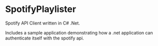 # SpotifyPlaylister

Spotify API Client written in C# .Net.

Includes a sample application demonstrating how a .net application can authenticate itself with the spotify api.